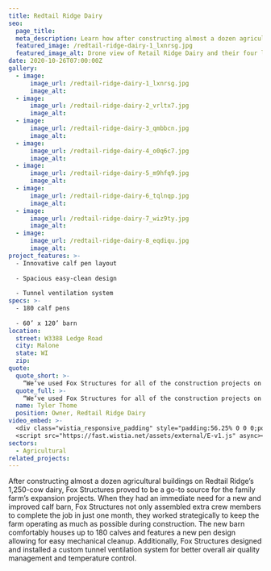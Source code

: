 ```yaml
---
title: Redtail Ridge Dairy
seo:
  page_title:
  meta_description: Learn how after constructing almost a dozen agricultural buildings at Redtail Ridge, Fox Structures is the go-to source for the farm’s expansion projects.
  featured_image: /redtail-ridge-dairy-1_lxnrsg.jpg
  featured_image_alt: Drone view of Retail Ridge Dairy and their four large storage buildings and cattle barns
date: 2020-10-26T07:00:00Z
gallery: 
  - image: 
      image_url: /redtail-ridge-dairy-1_lxnrsg.jpg
      image_alt:
  - image: 
      image_url: /redtail-ridge-dairy-2_vrltx7.jpg
      image_alt:
  - image: 
      image_url: /redtail-ridge-dairy-3_qmbbcn.jpg
      image_alt:
  - image: 
      image_url: /redtail-ridge-dairy-4_o0q6c7.jpg
      image_alt:
  - image: 
      image_url: /redtail-ridge-dairy-5_m9hfq9.jpg
      image_alt:
  - image: 
      image_url: /redtail-ridge-dairy-6_tqlnqp.jpg
      image_alt:
  - image: 
      image_url: /redtail-ridge-dairy-7_wiz9ty.jpg
      image_alt:
  - image: 
      image_url: /redtail-ridge-dairy-8_eqdiqu.jpg
      image_alt:
project_features: >-
  - Innovative calf pen layout
  
  - Spacious easy-clean design
  
  - Tunnel ventilation system
specs: >-
  - 180 calf pens
  
  - 60’ x 120’ barn
location:
  street: W3388 Ledge Road
  city: Malone
  state: WI
  zip:
quote:
  quote_short: >-
    “We’ve used Fox Structures for all of the construction projects on our farm including a milking parlor, heifer barn, shop with wash bay and many free-stall barns.”
  quote_full: >-
    “We’ve used Fox Structures for all of the construction projects on our farm including a milking parlor, heifer barn, shop with wash bay and many free-stall barns. Each time, we have found their crews to be dependable, timely and always producing high-quality work. They are easy to get along with and particular about details. We have appreciated their flexibility when changes needed to be made. I would recommend Fox Structures.”
  name: Tyler Thome
  position: Owner, Redtail Ridge Dairy
video_embed: >-
  <div class="wistia_responsive_padding" style="padding:56.25% 0 0 0;position:relative;"><div class="wistia_responsive_wrapper" style="height:100%;left:0;position:absolute;top:0;width:100%;"><iframe src="https://fast.wistia.net/embed/iframe/h9ufcwvgw4?videoFoam=true" title="Fox Structures Redtail Ridge Drone Shots Video" allow="autoplay; fullscreen" allowtransparency="true" frameborder="0" scrolling="no" class="wistia_embed" name="wistia_embed" msallowfullscreen width="100%" height="100%"></iframe></div></div>
  <script src="https://fast.wistia.net/assets/external/E-v1.js" async></script>
sectors:
  - Agricultural
related_projects: 
---
```


After constructing almost a dozen agricultural buildings on Redtail Ridge’s 1,250-cow dairy, Fox Structures proved to be a go-to source for the family farm’s expansion projects. When they had an immediate need for a new and improved calf barn, Fox Structures not only assembled extra crew members to complete the job in just one month, they worked strategically to keep the farm operating as much as possible during construction. The new barn comfortably houses up to 180 calves and features a new pen design allowing for easy mechanical cleanup. Additionally, Fox Structures designed and installed a custom tunnel ventilation system for better overall air quality management and temperature control.